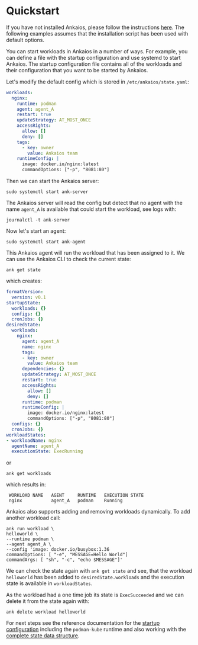 # Quickstart

If you have not installed Ankaios, please follow the instructions
[here](installation.md). The following examples assumes that the
installation script has been used with default options.

You can start workloads in Ankaios in a number of ways.
For example, you can define a file with the startup configuration and use systemd to start Ankaios.
The startup configuration file contains all of the workloads and their configuration that you want to be started by Ankaios.

Let's modify the default config which is stored in `/etc/ankaios/state.yaml`:

```yaml
workloads:
  nginx:
    runtime: podman
    agent: agent_A
    restart: true
    updateStrategy: AT_MOST_ONCE
    accessRights:
      allow: []
      deny: []
    tags:
      - key: owner
        value: Ankaios team
    runtimeConfig: |
      image: docker.io/nginx:latest
      commandOptions: ["-p", "8081:80"]
```

Then we can start the Ankaios server:

```shell
sudo systemctl start ank-server
```

The Ankaios server will read the config but detect that no agent with the name
`agent_A` is available that could start the workload, see logs with:

```shell
journalctl -t ank-server
```

Now let's start an agent:

```shell
sudo systemctl start ank-agent
```

This Ankaios agent will run the workload that has been assigned to it. We can
use the Ankaios CLI to check the current state:

```shell
ank get state
```

which creates:

```yaml
formatVersion:
  version: v0.1
startupState:
  workloads: {}
  configs: {}
  cronJobs: {}
desiredState:
  workloads:
    nginx:
      agent: agent_A
      name: nginx
      tags:
      - key: owner
        value: Ankaios team
      dependencies: {}
      updateStrategy: AT_MOST_ONCE
      restart: true
      accessRights:
        allow: []
        deny: []
      runtime: podman
      runtimeConfig: |
        image: docker.io/nginx:latest
        commandOptions: ["-p", "8081:80"]
  configs: {}
  cronJobs: {}
workloadStates:
- workloadName: nginx
  agentName: agent_A
  executionState: ExecRunning
```

or

```shell
ank get workloads
```

which results in:

```text
 WORKLOAD NAME   AGENT     RUNTIME   EXECUTION STATE
 nginx           agent_A   podman    Running
```

Ankaios also supports adding and removing workloads dynamically.
To add another workload call:

```shell
ank run workload \
helloworld \
--runtime podman \
--agent agent_A \
--config 'image: docker.io/busybox:1.36
commandOptions: [ "-e", "MESSAGE=Hello World"]
commandArgs: [ "sh", "-c", "echo $MESSAGE"]'
```

We can check the state again with `ank get state` and see, that the workload
`helloworld` has been added to `desiredState.workloads` and the execution
state is available in `workloadStates`.

As the workload had a one time job its state is `ExecSucceeded` and we can
delete it from the state again with:

```shell
ank delete workload helloworld
```

For next steps see the reference documentation for the
[startup configuration](../reference/startup-configuration.md) including the
`podman-kube` runtime and also working with the
[complete state data structure](../reference/complete-state.md).
